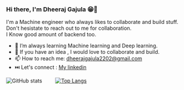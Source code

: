 ### Hi there, I'm Dheeraj Gajula 😁👋

I'm a Machine engineer who always likes to collaborate and build stuff. <br>
Don't hesistate to reach out to me for collaboration. <br>
I Know good amount of backend too. <br>


- 🤖 I’m always learning Machine learning and Deep learning.
- 👯 If you have an idea , I would love to collaborate and build.
- 📫 How to reach me: dheerajgajula2202@gmail.com
- ⏭️ Let's connect : [My linkedin](https://www.linkedin.com/in/dheeraj-gajula-8776381ba/)


![GitHub stats](https://github-readme-stats.vercel.app/api/?username=dheerajgajula02&show_icons=true&theme=merko) &emsp;&emsp; [![Top Langs](https://github-readme-stats.vercel.app/api/top-langs/?username=dheerajgajula02&layout=compact&theme=merko)](https://github.com/anuraghazra/github-readme-stats) 

